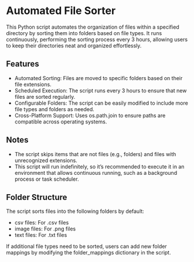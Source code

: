 # Automated File Sorter
This Python script automates the organization of files within a specified directory by sorting them into folders based on file types. It runs continuously, performing the sorting process every 3 hours, allowing users to keep their directories neat and organized effortlessly.

## Features
- Automated Sorting: Files are moved to specific folders based on their file extensions.
- Scheduled Execution: The script runs every 3 hours to ensure that new files are sorted regularly.
- Configurable Folders: The script can be easily modified to include more file types and folders as needed.
- Cross-Platform Support: Uses os.path.join to ensure paths are compatible across operating systems.

## Notes
- The script skips items that are not files (e.g., folders) and files with unrecognized extensions.
- This script will run indefinitely, so it’s recommended to execute it in an environment that allows continuous running, such as a background process or task scheduler.

## Folder Structure
The script sorts files into the following folders by default:

- csv files: For .csv files
- image files: For .png files
- text files: For .txt files  

If additional file types need to be sorted, users can add new folder mappings by modifying the folder_mappings dictionary in the script.
